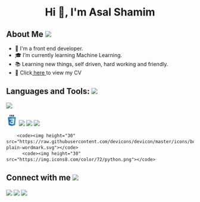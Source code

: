 <h1 align="center">Hi 🙋, I'm Asal Shamim  </h1>

<h2> About Me <img src = "https://media0.giphy.com/media/KDDpcKigbfFpnejZs6/giphy.gif?cid=ecf05e47oy6f4zjs8g1qoiystc56cu7r9tb8a1fe76e05oty&rid=giphy.gif" width = 100px></h2>


- 🔭  I'm a front end developer.
- 🎓 I’m currently learning Machine Learning.
- 📚 Learning new things, self driven, hard working and friendly.
- 📝 Click<a href="#" target="_blank"> here </a> to view my CV

<h2> Languages and Tools: <img src = "https://media2.giphy.com/media/QssGEmpkyEOhBCb7e1/giphy.gif?cid=ecf05e47a0n3gi1bfqntqmob8g9aid1oyj2wr3ds3mg700bl&rid=giphy.gif" width = "32px"> </h2>
<p align="left"> 
  <code><img height="30" src="https://img.icons8.com/color/72/html-5--v1.png"></code>
 
  <code><img height="30" src="https://raw.githubusercontent.com/devicons/devicon/master/icons/css3/css3-original-wordmark.svg"></code>
 <code><img height="30" src="https://img.icons8.com/color/72/javascript.png"></code>
 <code><img height="30" src="https://img.icons8.com/color/2x/visual-studio-code-2019.png"></code>
  <code><img height="30" src="https://img.icons8.com/color/72/figma.png"></code>
   
        <code><img height="30" src="https://raw.githubusercontent.com/devicons/devicon/master/icons/bootstrap/bootstrap-plain-wordmark.svg"></code>
          <code><img height="30" src="https://img.icons8.com/color/72/python.png"></code>

  

    
    
    
 
    
 
  
 
 <h2> Connect with me <img src='https://raw.githubusercontent.com/ShahriarShafin/ShahriarShafin/main/Assets/handshake.gif' width="100px"> </h2>
 <a href = 'https://www.linkedin.com/in/asal-s-6a19891b6/'> <img width = '32px' align= 'center' src="https://img.icons8.com/ios-filled/72/linkedin.png"/></a> 
 <a href = 'https://github.com/asalshamim'> <img width = '32px' align= 'center' src="https://img.icons8.com/dusk/2x/github.png"/></a> 
 <a href = 'https://codepen.io/Asalsh'> <img width = '32px' align= 'center' src="https://img.icons8.com/ios-filled/50/000000/codepen.png"/></a> 
 


